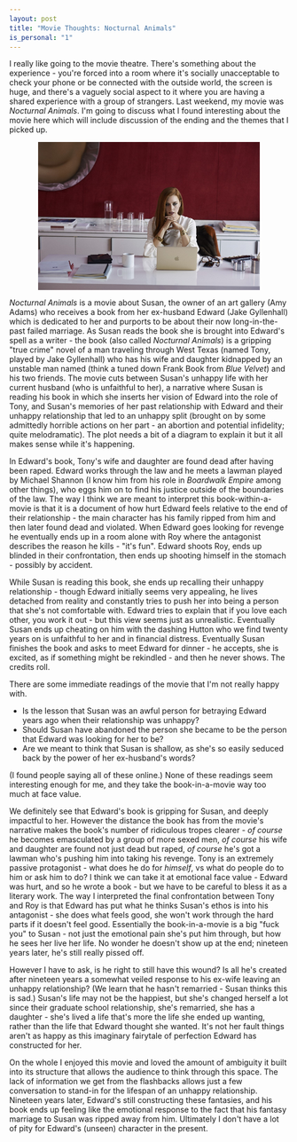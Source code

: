 ```yaml
---
layout: post
title: "Movie Thoughts: Nocturnal Animals"
is_personal: "1"
---
```


I really like going to the movie theatre.  There's something about the experience - you're forced into a room where it's socially unacceptable to check your phone or be connected with the outside world, the screen is huge, and there's a vaguely social aspect to it where you are having a shared experience with a group of strangers.  Last weekend, my movie was _Nocturnal Animals_.  I'm going to discuss what I found interesting about the movie here which will include discussion of the ending and the themes that I picked up.

<img class="img-responsive" style="display: block; margin: auto; max-width: 400px" src="/images/nocturnal-animals-amy-adams.png" />

_Nocturnal Animals_ is a movie about Susan, the owner of an art gallery (Amy Adams) who receives a book from her ex-husband Edward (Jake Gyllenhall) which is dedicated to her and purports to be about their now long-in-the-past failed marriage.  As Susan reads the book she is brought into Edward's spell as a writer - the book (also called _Nocturnal Animals_)  is a gripping "true crime" novel of a man traveling through West Texas (named Tony, played by Jake Gyllenhall) who has his wife and daughter kidnapped by an unstable man named (think a tuned down Frank Book from _Blue Velvet_) and his two friends.  The movie cuts between Susan's unhappy life with her current husband (who is unfaithful to her), a narrative where Susan is reading his book in which she inserts her vision of Edward into the role of Tony, and Susan's memories of her past relationship with Edward and their unhappy relationship that led to an unhappy split (brought on by some admittedly horrible actions on her part - an abortion and potential infidelity; quite melodramatic).  The plot needs a bit of a diagram to explain it but it all makes sense while it's happening.

In Edward's book, Tony's wife and daughter are found dead after having been raped.  Edward works through the law and he meets a lawman played by Michael Shannon (I know him from his role in _Boardwalk Empire_ among other things), who eggs him on to find his justice outside of the boundaries of the law.  The way I think we are meant to interpret this book-within-a-movie is that it is a document of how hurt Edward feels relative to the end of their relationship - the main character has his family ripped from him and then later found dead and violated.  When Edward goes looking for revenge he eventually ends up in a room alone with Roy where the antagonist describes the reason he kills - "it's fun".  Edward shoots Roy, ends up blinded in their confrontation, then ends up shooting himself in the stomach - possibly by accident.

While Susan is reading this book, she ends up recalling their unhappy relationship - though Edward initially seems very appealing, he lives detached from reality and constantly tries to push her into being a person that she's not comfortable with.  Edward tries to explain that if you love each other, you work it out - but this view seems just as unrealistic.  Eventually Susan ends up cheating on him with the dashing Hutton who we find twenty years on is unfaithful to her and in financial distress.  Eventually Susan finishes the book and asks to meet Edward for dinner - he accepts, she is excited, as if something might be rekindled - and then he never shows.  The credits roll.

There are some immediate readings of the movie that I'm not really happy with.

* Is the lesson that Susan was an awful person for betraying Edward years ago when their relationship was unhappy?
* Should Susan have abandoned the person she became to be the person that Edward was looking for her to be?
* Are we meant to think that Susan is shallow, as she's so easily seduced back by the power of her ex-husband's words?

(I found people saying all of these online.)  None of these readings seem interesting enough for me, and they take the book-in-a-movie way too much at face value.

We definitely see that Edward's book is gripping for Susan, and deeply impactful to her.  However the distance the book has from the movie's narrative makes the book's number of ridiculous tropes clearer - _of course_ he becomes emasculated by a group of more sexed men, _of course_ his wife and daughter are found not just dead but raped, _of course_ he's got a lawman who's pushing him into taking his revenge.  Tony is an extremely passive protagonist - what does he do for _himself_, vs what do people do to him or ask him to do?  I think we can take it at emotional face value - Edward was hurt, and so he wrote a book - but we have to be careful to bless it as a literary work.  The way I interpreted the final confrontation between Tony and Roy is that Edward has put what he thinks Susan's ethos is into his antagonist - she does what feels good, she won't work through the hard parts if it doesn't feel good.  Essentially the book-in-a-movie is a big "fuck you" to Susan - not just the emotional pain she's put him through, but how he sees her live her life.  No wonder he doesn't show up at the end; nineteen years later, he's still really pissed off.

However I have to ask, is he right to still have this wound?  Is all he's created after nineteen years a somewhat veiled response to his ex-wife leaving an unhappy relationship?  (We learn that he hasn't remarried - Susan thinks this is sad.) Susan's life may not be the happiest, but she's changed herself a lot since their graduate school relationship, she's remarried, she has a daughter - she's lived a life that's more the life she ended up wanting, rather than the life that Edward thought she wanted.  It's not her fault things aren't as happy as this imaginary fairytale of perfection Edward has constructed for her.

On the whole I enjoyed this movie and loved the amount of ambiguity it built into its structure that allows the audience to think through this space.  The lack of information we get from the flashbacks allows just a few conversation to stand-in for the lifespan of an unhappy relationship.  Nineteen years later, Edward's still constructing these fantasies, and his book ends up feeling like the emotional response to the fact that his fantasy marriage to Susan was ripped away from him.  Ultimately I don't have a lot of pity for Edward's (unseen) character in the present.
